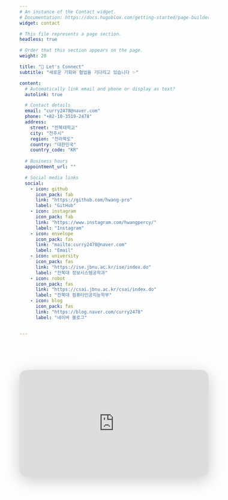 ```yaml
---
# An instance of the Contact widget.
# Documentation: https://docs.hugoblox.com/getting-started/page-builder/
widget: contact

# This file represents a page section.
headless: true

# Order that this section appears on the page.
weight: 20

title: "💬 Let's Connect"
subtitle: "새로운 기회와 협업을 기다리고 있습니다 ✨"

content:
  # Automatically link email and phone or display as text?
  autolink: true

  # Contact details
  email: "curry2478@naver.com"
  phone: "+82-10-3519-2478"
  address:
    street: "전북대학교"
    city: "전주시"
    region: "전라북도"
    country: "대한민국"
    country_code: "KR"
  
  # Business hours
  appointment_url: ""

  # Social media links
  social:
    - icon: github
      icon_pack: fab
      link: "https://github.com/hwang-pro"
      label: "GitHub"
    - icon: instagram
      icon_pack: fab
      link: "https://www.instagram.com/hwangpercy/"
      label: "Instagram"
    - icon: envelope
      icon_pack: fas
      link: "mailto:curry2478@naver.com"
      label: "Email"
    - icon: university
      icon_pack: fas
      link: "https://ise.jbnu.ac.kr/ise/index.do"
      label: "전북대 정보시스템공학과"
    - icon: robot
      icon_pack: fas
      link: "https://csai.jbnu.ac.kr/csai/index.do"
      label: "전북대 컴퓨터인공지능학부"
    - icon: blog
      icon_pack: fas
      link: "https://blog.naver.com/curry2478"
      label: "네이버 블로그"


---
```


<div style="margin-top: 30px; text-align: center;">
  <h3 style="color: white; margin-bottom: 20px; font-size: 1.5rem; font-weight: 600;">📍 전북대학교 위치</h3>
  <div style="border-radius: 20px; overflow: hidden; margin: 0 auto; max-width: 800px; position: relative; padding-bottom: 56.25%; height: 0; box-shadow: 0 10px 40px rgba(0, 0, 0, 0.2);">
    <iframe src="https://www.google.com/maps/embed?pb=!1m18!1m12!1m3!1d3234.079611835235!2d127.13184297699142!3d35.8470513725341!2m3!1f0!2f0!3f0!3m2!1i1024!2i768!4f13.1!3m3!1m2!1s0x35702330fa358b0f%3A0x27af04f87d1e88f2!2z7KCE67aB64yA7ZWZ6rWQIOqzteqzvOuMgO2VmTbtmLjqtIA!5e0!3m2!1sko!2skr!4v1760879158980!5m2!1sko!2skr"
      style="position: absolute; top: 0; left: 0; width: 100%; height: 100%; border:0;"
      allowfullscreen=""
      loading="lazy"
      referrerpolicy="no-referrer-when-downgrade">
    </iframe>
  </div>
</div>